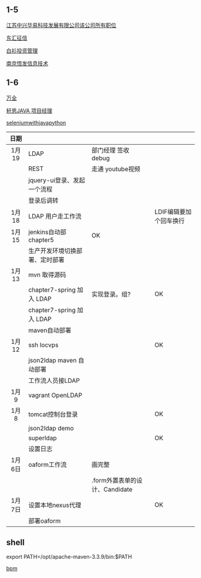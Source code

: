 ## 1-5

[江苏中兴华易科技发展有限公司该公司所有职位](http://jobs.51job.com/nanjing-yhtq/74826120.html?s=01&t=0)

[东汇征信](http://jobs.51job.com/nanjing-glq/83282967.html?s=01&t=0)

[白衫投资管理](http://jobs.51job.com/nanjing/82263216.html?s=01&t=0)

[南京悟发信息技术](http://jobs.51job.com/nanjing-jyq/82096493.html?s=01&t=0)

## 1-6

[万全](http://jobs.51job.com/nanjing/77345497.html?s=01&t=0)

[轩恩JAVA 项目经理](http://jobs.51job.com/nanjing/65107490.html?s=01&t=0)

[seleniumwithjavapython](https://seleniumwithjavapython.wordpress.com/home/jenkins-installation/)

| 日期  |   |   |   |
|:-:|---|---|---|
|  1月19 | LDAP   |  部门经理 签收 debug|   |		
|  		 | REST   |  走通 youtube视频 |   |		
|  		 | jquery-ui登录、发起一个流程   |   |   |
|  		 | 登录后调转   |   |   |
|  1月18 | LDAP 用户走工作流   |   |   		LDIF编辑要加个回车换行
|  1月15 | jenkins自动部 chapter5   | OK  |   |
|  		 | 生产开发环境切换部署、定时部署   |   |   |
|  1月13	 | mvn 取得源码   |   |   |
|  		 | chapter7-spring 加入 LDAP   | 实现登录。组?  |  OK |
|  		 | chapter7-spring 加入 LDAP   |   |   |
|  		 | maven自动部署   |   |   |
|  1月12		 | ssh locvps   |   |  OK |
|  			 | 	json2ldap maven 自动部署  |   |   |
|  			 | 	工作流人员接LDAP  |   |   |
|  1月9		 | vagrant OpenLDAP  |   |   |
|  1月8		 | tomcat控制台登录  |   |   OK
|  			 | 	json2ldap demo  |   |   |
|  			 | 	superldap  |   |   OK
|  			 | 	设置日志  |   |   |
|  1月6日 | oaform工作流  | 画完整  |   |
|   |   |   .form外置表单的设计、Candidate  |   |
|  1月7日 | 设置本地nexus代理  |   |   OK|
|  		 | 部署oaform  |   |   |

## shell 

export PATH=/opt/apache-maven-3.3.9/bin:$PATH

[bpm](https://community.alfresco.com/community/bpm/blog/2016/11/17/activiti-enterprise-developer-series-custom-data-models)


